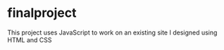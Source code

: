 # finalproject
This project uses JavaScript to work on an existing site I designed using HTML and CSS 
